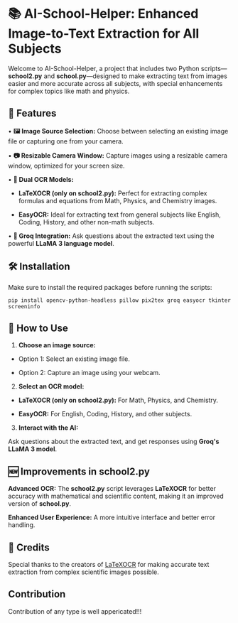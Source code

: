 
# **📚 AI-School-Helper: Enhanced Image-to-Text Extraction for All Subjects**

Welcome to AI-School-Helper, a project that includes two Python scripts—**school2.py** and **school.py**—designed to make extracting text from images easier and more accurate across all subjects, with special enhancements for complex topics like math and physics.

## **🚀 Features**

• **🖼️ Image Source Selection:** Choose between selecting an existing image file or capturing one from your camera.

• **📷 Resizable Camera Window:** Capture images using a resizable camera window, optimized for your screen size.

• **🧠 Dual OCR Models:**

- **LaTeXOCR (only on school2.py):** Perfect for extracting complex formulas and equations from Math, Physics, and Chemistry images.

- **EasyOCR:** Ideal for extracting text from general subjects like English, Coding, History, and other non-math subjects.

• **🤖 Groq Integration:** Ask questions about the extracted text using the powerful **LLaMA 3 language model**.
## **🛠️ Installation**

Make sure to install the required packages before running the scripts:

    pip install opencv-python-headless pillow pix2tex groq easyocr tkinter screeninfo



## **📄 How to Use**

1.  **Choose an image source:**


- Option 1: Select an existing image file.

- Option 2: Capture an image using your webcam.

2. **Select an OCR model:**

- **LaTeXOCR (only on school2.py):** For Math, Physics, and Chemistry. 

- **EasyOCR:** For English, Coding, History, and other subjects.

3. **Interact with the AI:**

Ask questions about the extracted text, and get responses using **Groq's LLaMA 3 model**.
## **🆕 Improvements in school2.py**

**Advanced OCR:** The **school2.py** script leverages **LaTeXOCR** for better accuracy with mathematical and scientific content, making it an improved version of **school.py**.

**Enhanced User Experience:** A more intuitive interface and better error handling.

## **👏 Credits**

Special thanks to the creators of [LaTeXOCR]([url](https://github.com/lukas-blecher/LaTeX-OCR)) for making accurate text extraction from complex scientific images possible.

## **Contribution**

Contribution of any type is well appericated!!!
